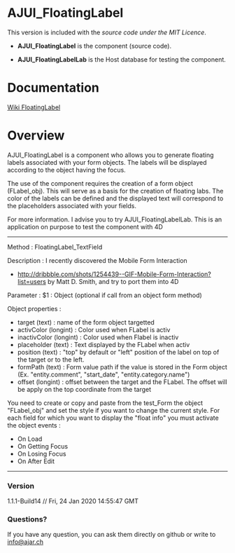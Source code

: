 # AJUI_FloatingLabel


This version is included with the *source code under the MIT Licence*.

-   **AJUI_FloatingLabel** is the component (source code).

-   **AJUI_FloatingLabelLab** is the Host database for testing the component.

# Documentation

[Wiki FloatingLabel](https://github.com/AJARProject/AJUI_FloatingLabel/wiki)

# Overview

AJUI_FloatingLabel is a component who allows you to generate floating labels associated with your form objects. 
The labels will be displayed according to the object having the focus.

The use of the component requires the creation of a form object (FLabel_obj). This will serve as a basis for the creation of floating labs. 
The color of the labels can be defined and the displayed text will correspond to the placeholders associated with your fields.

For more information. I advise you to try AJUI_FloatingLabelLab. This is an application on purpose to test the component with 4D

----------------------------------------------------
Method : FloatingLabel_TextField

Description :
I recently discovered the Mobile Form Interaction 
 - http://dribbble.com/shots/1254439--GIF-Mobile-Form-Interaction?list=users
by Matt D. Smith, and try to port them into 4D

Parameter : 
$1 : Object (optional if call from an object form method)

Object properties :
 - target (text) : name of the form object targetted
 - activColor (longint) : Color used when FLabel is activ
 - inactivColor (longint) : Color used when Flabel is inactiv
 - placeholder (text) : Text displayed by the FLabel when activ
 - position (text) : "top" by default or "left" position of the label on top of the target or to the left.
 - formPath (text) : Form value path if the value is stored in the Form object (Ex. "entity.comment", "start_date", "entity.category.name")
 - offset (longint) : offset between the target and the FLabel. The offset will be apply on the top coordinate from the target


You need to create or copy and paste from the test_Form
the object "FLabel_obj" and set the style if you want to
change the current style.
For each field for which you want to display
the "float info" you must activate the object events : 
 - On Load
 - On Getting Focus
 - On Losing Focus
 - On After Edit

----------------------------------------------------

### Version

1.1.1-Build14  // Fri, 24 Jan 2020 14:55:47 GMT

### Questions?

If you have any question, you can ask them directly on github or write to info@ajar.ch
